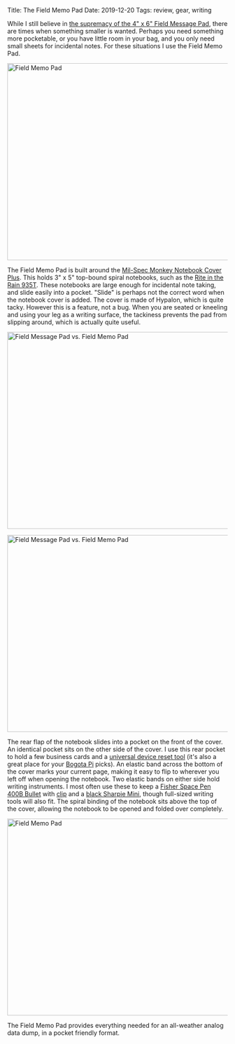 Title: The Field Memo Pad
Date: 2019-12-20
Tags: review, gear, writing

While I still believe in [the supremacy of the 4" x 6" Field Message Pad](/2012/11/field-message-pad/), there are times when something smaller is wanted. Perhaps you need something more pocketable, or you have little room in your bag, and you only need small sheets for incidental notes. For these situations I use the Field Memo Pad.

<a href="https://www.flickr.com/photos/pigmonkey/49251297391/in/dateposted/" title="Field Memo Pad"><img src="https://live.staticflickr.com/65535/49251297391_241692ddd9_c.jpg" width="800" height="450" alt="Field Memo Pad"></a>

The Field Memo Pad is built around the [Mil-Spec Monkey Notebook Cover Plus](https://milspecmonkey.com/store/field-supplies/546-msm-notebook-cover-plus.html?search_query=notebook+cover&results=5). This holds 3" x 5" top-bound spiral notebooks, such as the [Rite in the Rain 935T](https://www.riteintherain.com/top-spiral-universal-tan-3x-5). These notebooks are large enough for incidental note taking, and slide easily into a pocket. "Slide" is perhaps not the correct word when the notebook cover is added. The cover is made of Hypalon, which is quite tacky. However this is a feature, not a bug. When you are seated or kneeling and using your leg as a writing surface, the tackiness prevents the pad from slipping around, which is actually quite useful.

<a href="https://www.flickr.com/photos/pigmonkey/49251298126/in/dateposted/" title="Field Message Pad vs. Field Memo Pad"><img src="https://live.staticflickr.com/65535/49251298126_b9428aa821_c.jpg" width="800" height="450" alt="Field Message Pad vs. Field Memo Pad"></a>

<a href="https://www.flickr.com/photos/pigmonkey/49251502502/in/dateposted/" title="Field Message Pad vs. Field Memo Pad"><img src="https://live.staticflickr.com/65535/49251502502_ca5ac9df83_c.jpg" width="800" height="450" alt="Field Message Pad vs. Field Memo Pad"></a>

The rear flap of the notebook slides into a pocket on the front of the cover. An identical pocket sits on the other side of the cover. I use this rear pocket to hold a few business cards and a [universal device reset tool](https://en.wikipedia.org/wiki/Paper_clip) (it's also a great place for your [Bogota Pi](/2018/11/bogota-pi/) picks). An elastic band across the bottom of the cover marks your current page, making it easy to flip to wherever you left off when opening the notebook. Two elastic bands on either side hold writing instruments. I most often use these to keep a [Fisher Space Pen 400B Bullet](https://www.spacepen.com/400B.aspx) with [clip](https://www.spacepen.com/blackbulletpenclip.aspx) and a [black Sharpie Mini](https://www.sharpie.com/markers/classic/mini/SHMiniAquaFine), though full-sized writing tools will also fit. The spiral binding of the notebook sits above the top of the cover, allowing the notebook to be opened and folded over completely.

<a href="https://www.flickr.com/photos/pigmonkey/49251296016/in/dateposted/" title="Field Memo Pad"><img src="https://live.staticflickr.com/65535/49251296016_cba4d00422_c.jpg" width="800" height="450" alt="Field Memo Pad"></a>

The Field Memo Pad provides everything needed for an all-weather analog data dump, in a pocket friendly format.
